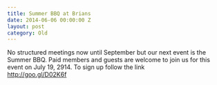 ```yaml
---
title: Summer BBQ at Brians
date: 2014-06-06 00:00:00 Z
layout: post
category: Old
---
```


No structured meetings now until September but our next event is the Summer BBQ. Paid members and guests are welcome to join us for this event on July 19&#44; 2914. To sign up follow the link<br /><a target="_blank" rel="nofollow nofollow" href="http://goo.gl/D02K6f" style="position: relative; font-size: inherit;">http://goo.gl/D02K6f</a>
